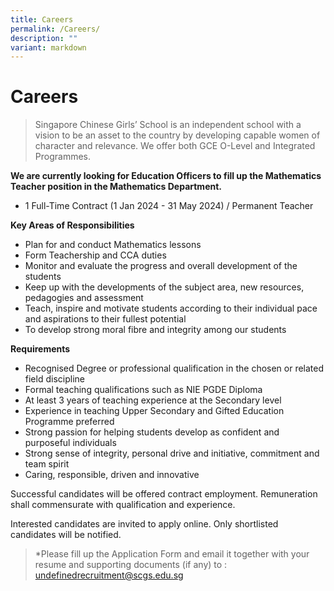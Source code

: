 ```yaml
---
title: Careers
permalink: /Careers/
description: ""
variant: markdown
---
```

# **Careers**

> Singapore Chinese Girls’ School is an independent school with a vision to be an asset to the country by developing capable women of character and relevance. We offer both GCE O-Level and Integrated Programmes.

**We are currently looking for Education Officers to fill up the Mathematics Teacher position in the Mathematics Department.**

* 1 Full-Time Contract (1 Jan 2024 - 31 May 2024) / Permanent Teacher

**Key Areas of Responsibilities**
*  Plan for and conduct Mathematics lessons
*  Form Teachership and CCA duties
*  Monitor and evaluate the progress and overall development of the students
*  Keep up with the developments of the subject area, new resources, pedagogies and assessment 
*  Teach, inspire and motivate students according to their individual pace and aspirations to their fullest potential 
*  To develop strong moral fibre and integrity among our students

**Requirements**
* Recognised Degree or professional qualification in the chosen or related field discipline
* Formal teaching qualifications such as NIE PGDE Diploma
* At least 3 years of teaching experience at the Secondary level
* Experience in teaching Upper Secondary and Gifted Education Programme preferred
* Strong passion for helping students develop as confident and purposeful individuals
* Strong sense of integrity, personal drive and initiative, commitment and team spirit
* Caring, responsible, driven and innovative

Successful candidates will be offered contract employment. Remuneration shall commensurate with qualification and experience.

Interested candidates are invited to apply online. Only shortlisted candidates will be notified. 

> *Please fill up the Application Form and email it together with your resume and supporting documents (if any) to : [undefined](mailto:recruitment@scgs.edu.sg)recruitment@scgs.edu.sg 
